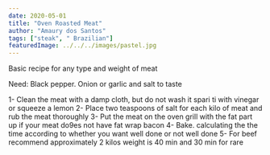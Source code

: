 ```yaml
---
date: 2020-05-01
title: "Oven Roasted Meat"
author: "Amaury dos Santos"
tags: ["steak", " Brazilian"]
featuredImage: ../../../images/pastel.jpg
---
```


Basic recipe for any type and weight of meat

Need: Black pepper. Onion or garlic and salt to taste

1- Clean the meat with a damp cloth, but do not wash it spari ti with vinegar or squeeze a lemon
2- Place two teaspoons of salt for each kilo of meat and rub the meat thoroughly
3- Put the meat on the oven grill with the fat part up if your meat do9es not have fat wrap bacon
4- Bake. calculating the the time according to whether you want well done or not well done
5- For beef recommend approximately 2 kilos weight is 40 min and 30 min for rare
